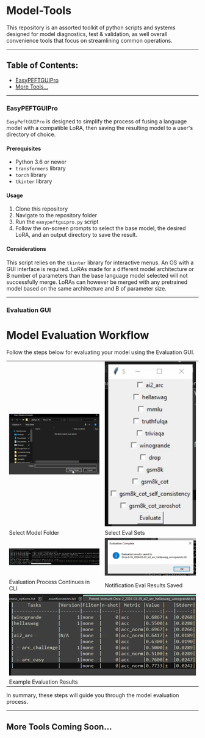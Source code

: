 # Model-Tools

This repository is an assorted toolkit of python scripts and systems designed for model diagnostics, test & validation, as well overall convenience tools that focus on streamlining common operations.

---

## Table of Contents:
- [EasyPEFTGUIPro](#easypeftguipro)
- [More Tools...](#more-tools)

---

### EasyPEFTGUIPro

`EasyPeftGUIPro` is designed to simplify the process of fusing a language model with a compatible LoRA, then saving the resulting model to a user's directory of choice.

#### Prerequisites

- Python 3.6 or newer
- `transformers` library
- `torch` library
- `tkinter` library

#### Usage

1. Clone this repository
2. Navigate to the repository folder
3. Run the `easypeftguipro.py` script
4. Follow the on-screen prompts to select the base model, the desired LoRA, and an output directory to save the result.

#### Considerations

This script relies on the `tkinter` library for interactive menus. An OS with a GUI interface is required.
LoRAs made for a different model architecture or B number of parameters than the base language model selected will not successfully merge.
LoRAs can however be merged with any pretrained model based on the same architecture and B of parameter size.

---

### Evaluation GUI

# Model Evaluation Workflow

Follow the steps below for evaluating your model using the Evaluation GUI.

<table>
  <tr>
    <td><img src="media/evalgui/1_modelselect.png" width="300"/></td>
    <td><img src="media/evalgui/2_evalselect.png" width="300"/></td>
  </tr>
  <tr>
    <td>Select Model Folder</td>
    <td>Select Eval Sets</td>
  </tr>
  <tr>
    <td><img src="media/evalgui/3_evalprocess.png" width="300"/></td>
    <td><img src="media/evalgui/4_evalnotification.png" width="300"/></td>
  </tr>
  <tr>
    <td>Evaluation Process Continues in CLI</td>
    <td>Notification Eval Results Saved</td>
  </tr>
  <tr>
    <td colspan="2"><img src="media/evalgui/5_evalresults.png" width="600"/></td>
  </tr>
  <tr>
    <td colspan="2">Example Evaluation Results</td>
  </tr>
</table>

In summary, these steps will guide you through the model evaluation process.



---

## More Tools Coming Soon...
<!-- Future sections for additional tools will go here -->
